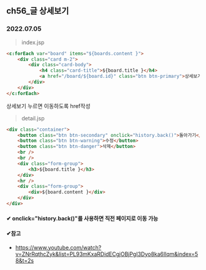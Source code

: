 ## ch56_글 상세보기
### 2022.07.05
> index.jsp
```html
<c:forEach var="board" items="${boards.content }">
	<div class="card m-2">
		<div class="card-body">
			<h4 class="card-title">${board.title }</h4>
			<a href="/board/${board.id}" class="btn btn-primary">상세보기</a>
		</div>
	</div>
</c:forEach>
```
상세보기 누르면 이동하도록 href작성

> detail.jsp
```html
<div class="container">
	<button class="btn btn-secondary" onclick="history.back()">돌아가기</button>
	<button class="btn btn-warning">수정</button>
	<button class="btn btn-danger">삭제</button>
	<br />
	<br />
	<div class="form-group">
		<h3>${board.title }</h3>
	</div>
	<hr />
	<div class="form-group">
		<div>${board.content }</div>
	</div>
</div>
```
#### ✔ onclick="history.back()"를 사용하면 직전 페이지로 이동 가능

#### ✔참고
- https://www.youtube.com/watch?v=ZNrRqthcZyk&list=PL93mKxaRDidECgjOBjPgI3Dyo8ka6Ilqm&index=58&t=2s

